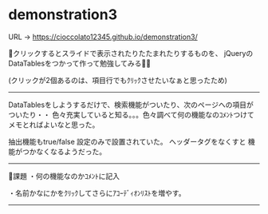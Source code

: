 # demonstration3

URL → https://cioccolato12345.github.io/demonstration3/


🔰クリックするとスライドで表示されたりたたまれたりするものを、
jQueryのDataTablesをつかって作って勉強してみる📝💦


(クリックが2個あるのは、項目行でもｸﾘｯｸさせたいなぁと思ったため)

************************************************************

DataTablesをしようするだけで、検索機能がついたり、次のページへの項目がついたり・・
色々充実していると知る。。。色々調べて何の機能なのｺﾒﾝﾄつけてメモとればよいなと思った。

抽出機能もtrue/false 設定のみで設置されていた。 ヘッダータグをなくすと 機能がつかなくなるようだった。


************************************************************

🐥課題
・何の機能なのかｺﾒﾝﾄに記入

・名前かなにかをｸﾘｯｸしてさらにｱｺｰﾃﾞｨｵﾝﾘｽﾄを増やす。

************************************************************



